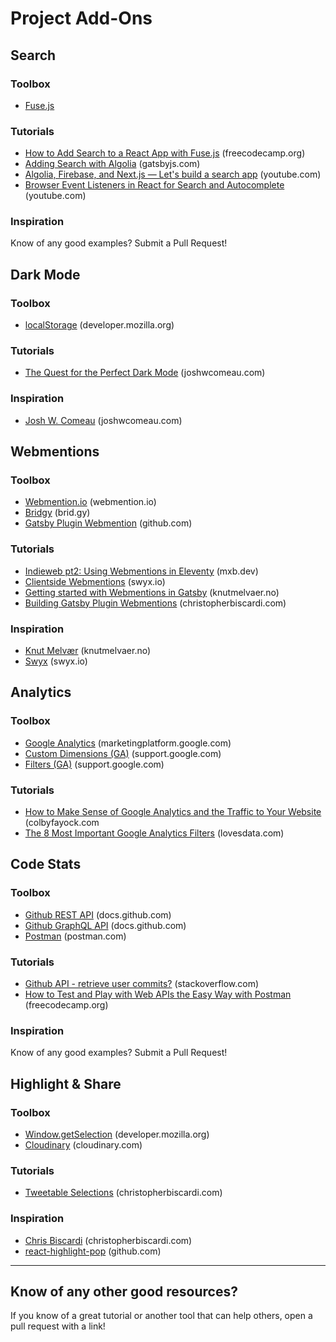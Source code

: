 # Project Add-Ons

## Search

### Toolbox
* [Fuse.js](https://fusejs.io/)

### Tutorials
* [How to Add Search to a React App with Fuse.js](https://www.freecodecamp.org/news/how-to-add-search-to-a-react-app-with-fuse-js/) (freecodecamp.org)
* [Adding Search with Algolia](https://www.gatsbyjs.com/docs/adding-search-with-algolia) (gatsbyjs.com)
* [Algolia, Firebase, and Next.js — Let's build a search app](https://youtu.be/ZNVAPpTpKpk) (youtube.com)
* [Browser Event Listeners in React for Search and Autocomplete](https://youtu.be/1vOeRDYKb0g) (youtube.com)

### Inspiration
Know of any good examples? Submit a Pull Request!

## Dark Mode

### Toolbox
* [localStorage](https://developer.mozilla.org/en-US/docs/Web/API/Window/localStorage) (developer.mozilla.org)

### Tutorials
* [The Quest for the Perfect Dark Mode](https://joshwcomeau.com/gatsby/dark-mode/) (joshwcomeau.com)

### Inspiration
* [Josh W. Comeau](https://joshwcomeau.com/) (joshwcomeau.com)

## Webmentions

### Toolbox
* [Webmention.io](https://webmention.io/) (webmention.io)
* [Bridgy](https://brid.gy/) (brid.gy)
* [Gatsby Plugin Webmention](https://github.com/ChristopherBiscardi/gatsby-plugin-webmention) (github.com)

### Tutorials
* [Indieweb pt2: Using Webmentions in Eleventy](https://mxb.dev/blog/using-webmentions-on-static-sites/) (mxb.dev)
* [Clientside Webmentions](https://www.swyx.io/writing/clientside-webmentions/) (swyx.io)
* [Getting started with Webmentions in Gatsby](https://www.knutmelvaer.no/blog/2019/06/getting-started-with-webmentions-in-gatsby/) (knutmelvaer.no)
* [Building Gatsby Plugin Webmentions](https://www.christopherbiscardi.com/post/building-gatsby-plugin-webmentions) (christopherbiscardi.com)

### Inspiration
* [Knut Melvær](https://www.knutmelvaer.no/blog/) (knutmelvaer.no)
* [Swyx](https://swyx.io) (swyx.io)

## Analytics

### Toolbox
* [Google Analytics](https://marketingplatform.google.com/about/analytics/) (marketingplatform.google.com)
* [Custom Dimensions (GA)](https://support.google.com/analytics/answer/2709828?hl=en) (support.google.com)
* [Filters (GA)](https://support.google.com/analytics/answer/1033162?hl=en) (support.google.com)

### Tutorials
* [How to Make Sense of Google Analytics and the Traffic to Your Website](https://www.colbyfayock.com/2019/09/making-sense-of-google-analytics-and-the-traffic-to-your-website) (colbyfayock.com
* [The 8 Most Important Google Analytics Filters](https://www.lovesdata.com/blog/google-analytics-filters) (lovesdata.com)

## Code Stats

### Toolbox
* [Github REST API](https://docs.github.com/en/rest) (docs.github.com)
* [Github GraphQL API](https://docs.github.com/en/graphql) (docs.github.com)
* [Postman](https://www.postman.com/) (postman.com)

### Tutorials
* [Github API - retrieve user commits?](https://stackoverflow.com/questions/21869795/github-api-retrieve-user-commits) (stackoverflow.com)
* [How to Test and Play with Web APIs the Easy Way with Postman](https://www.freecodecamp.org/news/how-to-test-and-play-with-web-apis-the-easy-way-with-postman/) (freecodecamp.org)

### Inspiration
Know of any good examples? Submit a Pull Request!

## Highlight & Share

### Toolbox
* [Window.getSelection](https://developer.mozilla.org/en-US/docs/Web/API/Window/getSelection) (developer.mozilla.org)
* [Cloudinary](https://cloudinary.com/) (cloudinary.com)

### Tutorials
* [Tweetable Selections](https://www.christopherbiscardi.com/tweetable-selections) (christopherbiscardi.com)

### Inspiration
* [Chris Biscardi](https://www.christopherbiscardi.com) (christopherbiscardi.com)
* [react-highlight-pop](https://github.com/codeshifu/react-highlight-pop) (github.com)

---

## Know of any other good resources?
If you know of a great tutorial or another tool that can help others, open a pull request with a link!
